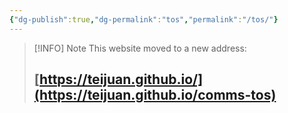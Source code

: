 ```yaml
---
{"dg-publish":true,"dg-permalink":"tos","permalink":"/tos/"}
---
```



> [!INFO] Note
> This website moved to a new address:
> ## [https://teijuan.github.io/](https://teijuan.github.io/comms-tos)